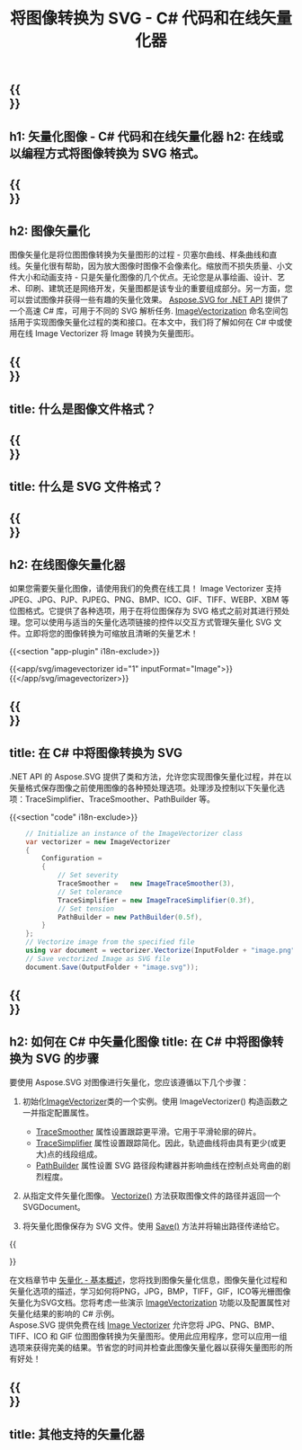 ﻿---
translation: true
template: /templates/_template-vectorization-child.md
title: 将图像转换为 SVG - C# 代码和在线矢量化器
description: 在 C# 中将图像转换为矢量。将图像转换为 SVG 并获得矢量图形的所有优点。免费试用在线图像矢量化器！
url: /net/vectorization/image-to-svg/
family: svg
platformtag: net
feature: vectorization
informat: Image
outformat: SVG
---

{{<section banner>}}
---
h1: 矢量化图像 - C# 代码和在线矢量化器
h2: 在线或以编程方式将图像转换为 SVG 格式。
---

{{<section overview>}}
---
h2: 图像矢量化
---

图像矢量化是将位图图像转换为矢量图形的过程 - 贝塞尔曲线、样条曲线和直线。矢量化很有帮助，因为放大图像时图像不会像素化。缩放而不损失质量、小文件大小和动画支持 - 只是矢量化图像的几个优点。无论您是从事绘画、设计、艺术、印刷、建筑还是网络开发，矢量图都是该专业的重要组成部分。另一方面，您可以尝试图像并获得一些有趣的矢量化效果。 [Aspose.SVG for .NET API](https://products.aspose.com/svg/{{lang.url-fragment}}net/) 提供了一个高速 C# 库，可用于不同的 SVG 解析任务. [ImageVectorization](https://reference.aspose.com/svg/net/aspose.svg.imagevectorization/) 命名空间包括用于实现图像矢量化过程的类和接口。在本文中，我们将了解如何在 C# 中或使用在线 Image Vectorizer 将 Image 转换为矢量图形。

{{<section input-file>}}
---
title: 什么是图像文件格式？
---

{{<section output-file>}}
---
title: 什么是 SVG 文件格式？
---

{{<section plagin-text>}}
---
h2: 在线图像矢量化器
---

如果您需要矢量化图像，请使用我们的免费在线工具！ Image Vectorizer 支持 JPEG、JPG、PJP、PJPEG、PNG、BMP、ICO、GIF、TIFF、WEBP、XBM 等位图格式。它提供了各种选项，用于在将位图保存为 SVG 格式之前对其进行预处理。您可以使用与适当的矢量化选项链接的控件以交互方式管理矢量化 SVG 文件。立即将您的图像转换为可缩放且清晰的矢量艺术！

{{<section "app-plugin" i18n-exclude>}}

{{<app/svg/imagevectorizer id="1" inputFormat="Image">}}{{</app/svg/imagevectorizer>}} 

{{<section code-text>}}
---
title: 在 C# 中将图像转换为 SVG
---

.NET API 的 Aspose.SVG 提供了类和方法，允许您实现图像矢量化过程，并在以矢量格式保存图像之前使用图像的各种预处理选项。处理涉及控制以下矢量化选项：TraceSimplifier、TraceSmoother、PathBuilder 等。

{{<section "code" i18n-exclude>}}

```cs       
	// Initialize an instance of the ImageVectorizer class
    var vectorizer = new ImageVectorizer
    {
        Configuration = 
		{
			// Set severity
			TraceSmoother =   new ImageTraceSmoother(3),
			// Set tolerance
			TraceSimplifier = new ImageTraceSimplifier(0.3f),
			// Set tension
        	PathBuilder = new PathBuilder(0.5f),
		}
    };
    // Vectorize image from the specified file
	using var document = vectorizer.Vectorize(InputFolder + "image.png");
    // Save vectorized Image as SVG file 
	document.Save(OutputFolder + "image.svg"));
```

{{<section steps>}}
---
h2: 如何在 C# 中矢量化图像
title: 在 C# 中将图像转换为 SVG 的步骤
---

要使用 Aspose.SVG 对图像进行矢量化，您应该遵循以下几个步骤：

1. 初始化[ImageVectorizer](https://reference.aspose.com/svg/net/aspose.svg.imagevectorization/imagevectorizer/)类的一个实例。使用 ImageVectorizer() 构造函数之一并指定配置属性。

    - [TraceSmoother](https://reference.aspose.com/svg/net/aspose.svg.imagevectorization/imagevectorizerconfiguration/tracesmoother/) 属性设置跟踪更平滑。它用于平滑轮廓的碎片。
    - [TraceSimplifier](https://reference.aspose.com/svg/net/aspose.svg.imagevectorization/imagevectorizerconfiguration/tracesimplifier/) 属性设置跟踪简化。因此，轨迹曲线将由具有更少(或更大)点的线段组成。
    - [PathBuilder](https://reference.aspose.com/svg/net/aspose.svg.imagevectorization/imagevectorizerconfiguration/pathbuilder/) 属性设置 SVG 路径段构建器并影响曲线在控制点处弯曲的剧烈程度。

1. 从指定文件矢量化图像。 [Vectorize()](https://reference.aspose.com/svg/net/aspose.svg.imagevectorization/imagevectorizer/vectorize/) 方法获取图像文件的路径并返回一个 SVGDocument。
1. 将矢量化图像保存为 SVG 文件。使用 [Save()](https://reference.aspose.com/svg/net/aspose.svg/svgdocument/save/#save_6) 方法并将输出路径传递给它。

{{<section documentation>}}

在文档章节中 <a href="https://docs.aspose.com/svg/net/how-to-work-with-aspose-svg-api/vectorization/" target="_blank">矢量化 - 基本概述</a>，您将找到图像矢量化信息，图像矢量化过程和矢量化选项的描述，学习如何将PNG，JPG，BMP，TIFF，GIF，ICO等光栅图像矢量化为SVG文档。您将考虑一些演示 [ImageVectorization](https://reference.aspose.com/svg/net/aspose.svg.imagevectorization/) 功能以及配置属性对矢量化结果的影响的 C# 示例。<br>
Aspose.SVG 提供免费在线 [Image Vectorizer](https://products.aspose.app/svg/image-vectorization) 允许您将 JPG、PNG、BMP、TIFF、ICO 和 GIF 位图图像转换为矢量图形。使用此应用程序，您可以应用一组选项来获得完美的结果。节省您的时间并检查此图像矢量化器以获得矢量图形的所有好处！

{{<section other-vectorizers>}}
---
title: 其他支持的矢量化器
---
